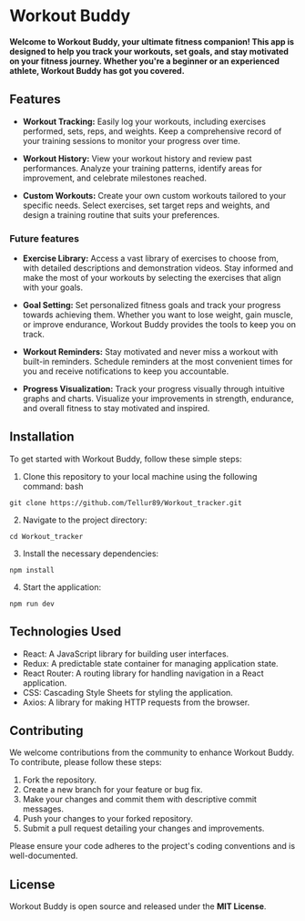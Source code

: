# Workout Buddy

#### Welcome to Workout Buddy, your ultimate fitness companion! This app is designed to help you track your workouts, set goals, and stay motivated on your fitness journey. Whether you're a beginner or an experienced athlete, Workout Buddy has got you covered.

## Features

- <b>Workout Tracking:</b> Easily log your workouts, including exercises performed, sets, reps, and weights. Keep a comprehensive record of your training sessions to monitor your progress over time.

- <b>Workout History:</b> View your workout history and review past performances. Analyze your training patterns, identify areas for improvement, and celebrate milestones reached.

- <b>Custom Workouts:</b> Create your own custom workouts tailored to your specific needs. Select exercises, set target reps and weights, and design a training routine that suits your preferences.

### Future features

- <b>Exercise Library:</b> Access a vast library of exercises to choose from, with detailed descriptions and demonstration videos. Stay informed and make the most of your workouts by selecting the exercises that align with your goals.

- <b>Goal Setting:</b> Set personalized fitness goals and track your progress towards achieving them. Whether you want to lose weight, gain muscle, or improve endurance, Workout Buddy provides the tools to keep you on track.

- <b>Workout Reminders:</b> Stay motivated and never miss a workout with built-in reminders. Schedule reminders at the most convenient times for you and receive notifications to keep you accountable.

- <b>Progress Visualization:</b> Track your progress visually through intuitive graphs and charts. Visualize your improvements in strength, endurance, and overall fitness to stay motivated and inspired.

## Installation

To get started with Workout Buddy, follow these simple steps:

1. Clone this repository to your local machine using the following command:
   bash

`git clone https://github.com/Tellur89/Workout_tracker.git`

2. Navigate to the project directory:

`cd Workout_tracker`

3. Install the necessary dependencies:

`npm install`

4. Start the application:

`npm run dev`

## Technologies Used

- React: A JavaScript library for building user interfaces.
- Redux: A predictable state container for managing application state.
- React Router: A routing library for handling navigation in a React application.
- CSS: Cascading Style Sheets for styling the application.
- Axios: A library for making HTTP requests from the browser.

## Contributing

We welcome contributions from the community to enhance Workout Buddy. To contribute, please follow these steps:

1. Fork the repository.
2. Create a new branch for your feature or bug fix.
3. Make your changes and commit them with descriptive commit messages.
4. Push your changes to your forked repository.
5. Submit a pull request detailing your changes and improvements.

Please ensure your code adheres to the project's coding conventions and is well-documented.

## License

Workout Buddy is open source and released under the <b>MIT License</b>.
